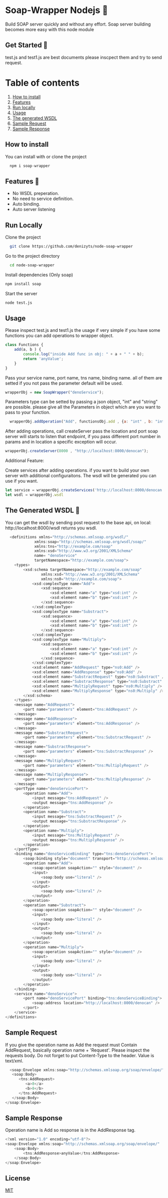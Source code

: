 
  # Soap-Wrapper Nodejs 📝 
  Build SOAP server quickly and without any effort. 
  Soap server building becomes more easy with this node module

  ## Get Started 🚀  
  test.js and test1.js are best documents please inscpect them and try to send request.

  # Table of contents  
1. [How to install](#Howtoinstall)  
2. [Features](#paragraph1)  
3. [Run locally](#paragraph2)  
4. [Usage](#Usage)
5. [The generated WSDL](#wsdl)
6. [Sample Request](#srequest)
7. [Sample Response](#sresponse)


  
## How to install

You can install with or clone the project
~~~javascript  
  npm i soap-wrapper
~~~  


## Features 🚀  
- No WSDL preperation. 
- No need to service definition. 
- Auto binding.
- Auto server listening    

## Run Locally  
Clone the project 

~~~bash  
  git clone https://github.com/denizyts/node-soap-wrapper
~~~

Go to the project directory  

~~~bash  
  cd node-soap-wrapper
~~~

Install dependencies  (Only soap)

~~~bash  
npm install soap
~~~

Start the server  
~~~bash  
node test.js
~~~  

## Usage 

Please inspect test.js and test1.js the usage if very simple if you 
have some functions you can add operations to wrapper object.


~~~javascript  
class Functions {
    add(a, b ) { 
        console.log("inside Add func in obj: " + a + " " + b);
        return 'anyValue';
    }
}
~~~ 

Pass your service name, port name, tns name, binding name. all of them are setted if you not pass the parameter default will be used.
~~~javascript  
wrapperObj = new SoapWrapper("denoService");
~~~  

Parameters type can be setted by passing a json object, "int" and "string" are possible. please give all the Parameters in object which are you want to pass to your function.

~~~javascript  
  wrapperObj.addOperation("Add", functionsObj.add , {a: "int" , b: "int"});
~~~  

After adding operations, call createServer pass the lcoation and port soap server will starts to listen that endpoint, if you pass different port number in params and in location a specific exception will occur.
~~~javascript  
wrapperObj.createServer(8000 , "http://localhost:8000/denocan");
~~~  

Additional Feature:

Create services after adding operations.
if you want to build your own server with additional configuraitons.
The wsdl will be generated you can use if you want. 
~~~javascript  
let service = wrapperObj.createServices('http://localhost:8000/denocan');
let wsdl = wrapperObj.wsdl
~~~  
## The Generated WSDL 🚀 

You can get the wsdl by sending post request to the base api, on local: 
http://localhost:8000/wsdl returns you wsdl.


~~~javascript
  <definitions xmlns="http://schemas.xmlsoap.org/wsdl/" 
             xmlns:soap="http://schemas.xmlsoap.org/wsdl/soap/" 
             xmlns:tns="http://example.com/soap"
             xmlns:xsd="http://www.w3.org/2001/XMLSchema" 
             name= "denoService"
             targetNamespace="http://example.com/soap">
    <types>
        <xsd:schema targetNamespace="http://example.com/soap"
                xmlns:xsd="http://www.w3.org/2001/XMLSchema"
                xmlns:ns0="http://example.com/soap">
            <xsd:complexType name="Add">
                <xsd:sequence>
                    <xsd:element name="a" type="xsd:int" />
                    <xsd:element name="b" type="xsd:int" />
                </xsd:sequence>
            </xsd:complexType>
            <xsd:complexType name="Substract">
                <xsd:sequence>
                    <xsd:element name="a" type="xsd:int" />
                    <xsd:element name="b" type="xsd:int" />
                </xsd:sequence>
            </xsd:complexType>
            <xsd:complexType name="Multiply">
                <xsd:sequence>
                    <xsd:element name="a" type="xsd:int" />
                    <xsd:element name="b" type="xsd:int" />
                </xsd:sequence>
            </xsd:complexType>
            <xsd:element name="AddRequest" type="ns0:Add" />
            <xsd:element name="AddResponse" type="ns0:Add" />
            <xsd:element name="SubstractRequest" type="ns0:Substract" />
            <xsd:element name="SubstractResponse" type="ns0:Substract" />
            <xsd:element name="MultiplyRequest" type="ns0:Multiply" />
            <xsd:element name="MultiplyResponse" type="ns0:Multiply" />
        </xsd:schema>
    </types>
    <message name="AddRequest">
        <part name="parameters" element="tns:AddRequest" />
    </message>
    <message name="AddResponse">
        <part name="parameters" element="tns:AddResponse" />
    </message>
    <message name="SubstractRequest">
        <part name="parameters" element="tns:SubstractRequest" />
    </message>
    <message name="SubstractResponse">
        <part name="parameters" element="tns:SubstractResponse" />
    </message>
    <message name="MultiplyRequest">
        <part name="parameters" element="tns:MultiplyRequest" />
    </message>
    <message name="MultiplyResponse">
        <part name="parameters" element="tns:MultiplyResponse" />
    </message>
    <portType name="denoServicePort">
        <operation name="Add">
            <input message="tns:AddRequest" />
            <output message="tns:AddResponse" />
        </operation>
        <operation name="Substract">
            <input message="tns:SubstractRequest" />
            <output message="tns:SubstractResponse" />
        </operation>
        <operation name="Multiply">
            <input message="tns:MultiplyRequest" />
            <output message="tns:MultiplyResponse" />
        </operation>
    </portType>
    <binding name="denoServiceBinding" type="tns:denoServicePort">
        <soap:binding style="document" transport="http://schemas.xmlsoap.org/soap/http" />
        <operation name="Add">
            <soap:operation soapAction="" style="document" />
            <input>
                <soap:body use="literal" />
            </input>
            <output>
                <soap:body use="literal" />
            </output>
        </operation>
        <operation name="Substract">
            <soap:operation soapAction="" style="document" />
            <input>
                <soap:body use="literal" />
            </input>
            <output>
                <soap:body use="literal" />
            </output>
        </operation>
        <operation name="Multiply">
            <soap:operation soapAction="" style="document" />
            <input>
                <soap:body use="literal" />
            </input>
            <output>
                <soap:body use="literal" />
            </output>
        </operation>
    </binding>
    <service name="denoService">
        <port name="denoServicePort" binding="tns:denoServiceBinding">
            <soap:address location="http://localhost:8000/denocan" />
        </port>
    </service>
</definitions>
~~~


## Sample Request

If you give the operation name as Add the request must Contain AddRequest, basically operation name + 'Request'. Please inspect the requests body.
Do not forget to put Content-Type to the header. Value is text/xml. 
~~~javascript  
  <soap:Envelope xmlns:soap="http://schemas.xmlsoap.org/soap/envelope/" xmlns:tns="http://example.com/soap">
   <soap:Body>
      <tns:AddRequest>
         <a>8</a>
         <b>8</b>
      </tns:AddRequest>
   </soap:Body>
</soap:Envelope>
~~~  


## Sample Response

Operation name is Add so response is in the AddResponse tag. 
~~~javascript
<?xml version="1.0" encoding="utf-8"?>
<soap:Envelope xmlns:soap="http://schemas.xmlsoap.org/soap/envelope/"  xmlns:tns="http://example.com/soap" xmlns:ns0="http://example.com/soap">
    <soap:Body>
        <tns:AddResponse>anyValue</tns:AddResponse>
    </soap:Body>
</soap:Envelope>
~~~
## License  
[MIT](https://choosealicense.com/licenses/mit/)  
